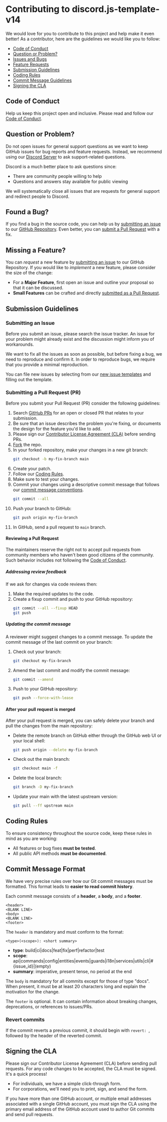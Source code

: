 # Contributing to discord.js-template-v14

We would love for you to contribute to this project and help make it even better!
As a contributor, here are the guidelines we would like you to follow:

- [Code of Conduct](#code-of-conduct)
- [Question or Problem?](#question-or-problem)
- [Issues and Bugs](#found-a-bug)
- [Feature Requests](#missing-a-feature)
- [Submission Guidelines](#submission-guidelines)
- [Coding Rules](#coding-rules)
- [Commit Message Guidelines](#commit-message-format)
- [Signing the CLA](#signing-the-cla)

## Code of Conduct

Help us keep this project open and inclusive.
Please read and follow our [Code of Conduct](./CODE_OF_CONDUCT.md).

## Question or Problem?

Do not open issues for general support questions as we want to keep GitHub issues for bug reports and feature requests.
Instead, we recommend using our [Discord Server](https://discord.gg/GsYF4xceZZ) to ask support-related questions.

Discord is a much better place to ask questions since:
- There are community people willing to help
- Questions and answers stay available for public viewing

We will systematically close all issues that are requests for general support and redirect people to Discord.

## Found a Bug?

If you find a bug in the source code, you can help us by [submitting an issue](#submitting-an-issue) to our [GitHub Repository](https://github.com/xirothedev/modern-portfolio/issues).
Even better, you can [submit a Pull Request](#submitting-a-pull-request) with a fix.

## Missing a Feature?

You can _request_ a new feature by [submitting an issue](#submitting-an-issue) to our GitHub Repository.
If you would like to _implement_ a new feature, please consider the size of the change:

- For a **Major Feature**, first open an issue and outline your proposal so that it can be discussed.
- **Small Features** can be crafted and directly [submitted as a Pull Request](#submitting-a-pull-request).

## Submission Guidelines

### Submitting an Issue

Before you submit an issue, please search the issue tracker. An issue for your problem might already exist and the discussion might inform you of workarounds.

We want to fix all the issues as soon as possible, but before fixing a bug, we need to reproduce and confirm it. In order to reproduce bugs, we require that you provide a minimal reproduction.

You can file new issues by selecting from our [new issue templates](https://github.com/xirothedev/modern-portfolio/issues/new/choose) and filling out the template.

### Submitting a Pull Request (PR)

Before you submit your Pull Request (PR) consider the following guidelines:

1. Search [GitHub PRs](https://github.com/xirothedev/modern-portfolio/pulls) for an open or closed PR that relates to your submission.
2. Be sure that an issue describes the problem you're fixing, or documents the design for the feature you'd like to add.
3. Please sign our [Contributor License Agreement (CLA)](#signing-the-cla) before sending PRs.
4. [Fork](https://docs.github.com/en/github/getting-started-with-github/fork-a-repo) the repo.
5. In your forked repository, make your changes in a new git branch:
   ```sh
   git checkout -b my-fix-branch main
   ```
6. Create your patch.
7. Follow our [Coding Rules](#coding-rules).
8. Make sure to test your changes.
9. Commit your changes using a descriptive commit message that follows our [commit message conventions](#commit-message-format).
   ```sh
   git commit --all
   ```
10. Push your branch to GitHub:
    ```sh
    git push origin my-fix-branch
    ```
11. In GitHub, send a pull request to `main` branch.

#### Reviewing a Pull Request

The maintainers reserve the right not to accept pull requests from community members who haven't been good citizens of the community. Such behavior includes not following the [Code of Conduct](./CODE_OF_CONDUCT.md).

##### Addressing review feedback
If we ask for changes via code reviews then:
1. Make the required updates to the code.
2. Create a fixup commit and push to your GitHub repository:
   ```sh
   git commit --all --fixup HEAD
   git push
   ```

##### Updating the commit message
A reviewer might suggest changes to a commit message. To update the commit message of the last commit on your branch:
1. Check out your branch:
   ```sh
   git checkout my-fix-branch
   ```
2. Amend the last commit and modify the commit message:
   ```sh
   git commit --amend
   ```
3. Push to your GitHub repository:
   ```sh
   git push --force-with-lease
   ```

#### After your pull request is merged
After your pull request is merged, you can safely delete your branch and pull the changes from the main repository:
- Delete the remote branch on GitHub either through the GitHub web UI or your local shell:
  ```sh
  git push origin --delete my-fix-branch
  ```
- Check out the main branch:
  ```sh
  git checkout main -f
  ```
- Delete the local branch:
  ```sh
  git branch -D my-fix-branch
  ```
- Update your main with the latest upstream version:
  ```sh
  git pull --ff upstream main
  ```

## Coding Rules

To ensure consistency throughout the source code, keep these rules in mind as you are working:
- All features or bug fixes **must be tested**.
- All public API methods **must be documented**.

## Commit Message Format

We have very precise rules over how our Git commit messages must be formatted. This format leads to **easier to read commit history**.

Each commit message consists of a **header**, a **body**, and a **footer**.

```
<header>
<BLANK LINE>
<body>
<BLANK LINE>
<footer>
```

The `header` is mandatory and must conform to the format:
```
<type>(<scope>): <short summary>
```
- **type**: build|ci|docs|feat|fix|perf|refactor|test
- **scope**: api|commands|config|entities|events|guards|i18n|services|utils|cli|#{issue_id}|(empty)
- **summary**: imperative, present tense, no period at the end

The `body` is mandatory for all commits except for those of type "docs". When present, it must be at least 20 characters long and explain the motivation for the change.

The `footer` is optional. It can contain information about breaking changes, deprecations, or references to issues/PRs.

### Revert commits
If the commit reverts a previous commit, it should begin with `revert: `, followed by the header of the reverted commit.

## Signing the CLA

Please sign our Contributor License Agreement (CLA) before sending pull requests. For any code changes to be accepted, the CLA must be signed. It's a quick process!

- For individuals, we have a simple click-through form.
- For corporations, we'll need you to print, sign, and send the form.

If you have more than one GitHub account, or multiple email addresses associated with a single GitHub account, you must sign the CLA using the primary email address of the GitHub account used to author Git commits and send pull requests. 